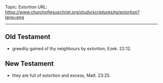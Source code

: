 Topic: Extortion
URL: https://www.churchofjesuschrist.org/study/scriptures/tg/extortion?lang=eng

---

## Old Testament

- greedily gained of thy neighbours by extortion, Ezek. 22:12.

## New Testament

- they are full of extortion and excess, Matt. 23:25.

